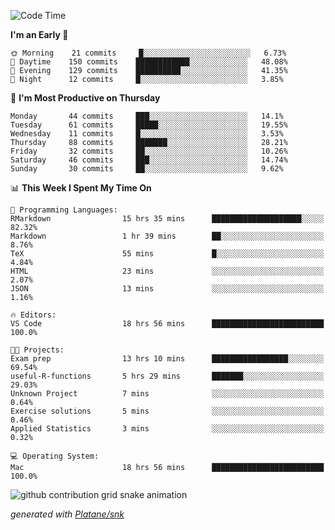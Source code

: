 <!--START_SECTION:waka-->
![Code Time](http://img.shields.io/badge/Code%20Time-161%20hrs%2031%20mins-blue)

**I'm an Early 🐤** 

```text
🌞 Morning    21 commits     █░░░░░░░░░░░░░░░░░░░░░░░░   6.73% 
🌆 Daytime    150 commits    ████████████░░░░░░░░░░░░░   48.08% 
🌃 Evening    129 commits    ██████████░░░░░░░░░░░░░░░   41.35% 
🌙 Night      12 commits     █░░░░░░░░░░░░░░░░░░░░░░░░   3.85%

```
📅 **I'm Most Productive on Thursday** 

```text
Monday       44 commits     ███░░░░░░░░░░░░░░░░░░░░░░   14.1% 
Tuesday      61 commits     █████░░░░░░░░░░░░░░░░░░░░   19.55% 
Wednesday    11 commits     █░░░░░░░░░░░░░░░░░░░░░░░░   3.53% 
Thursday     88 commits     ███████░░░░░░░░░░░░░░░░░░   28.21% 
Friday       32 commits     ██░░░░░░░░░░░░░░░░░░░░░░░   10.26% 
Saturday     46 commits     ███░░░░░░░░░░░░░░░░░░░░░░   14.74% 
Sunday       30 commits     ██░░░░░░░░░░░░░░░░░░░░░░░   9.62%

```


📊 **This Week I Spent My Time On** 

```text
💬 Programming Languages: 
RMarkdown                15 hrs 35 mins      ████████████████████░░░░░   82.32% 
Markdown                 1 hr 39 mins        ██░░░░░░░░░░░░░░░░░░░░░░░   8.76% 
TeX                      55 mins             █░░░░░░░░░░░░░░░░░░░░░░░░   4.84% 
HTML                     23 mins             ░░░░░░░░░░░░░░░░░░░░░░░░░   2.07% 
JSON                     13 mins             ░░░░░░░░░░░░░░░░░░░░░░░░░   1.16%

🔥 Editors: 
VS Code                  18 hrs 56 mins      █████████████████████████   100.0%

🐱‍💻 Projects: 
Exam prep                13 hrs 10 mins      █████████████████░░░░░░░░   69.54% 
useful-R-functions       5 hrs 29 mins       ███████░░░░░░░░░░░░░░░░░░   29.03% 
Unknown Project          7 mins              ░░░░░░░░░░░░░░░░░░░░░░░░░   0.64% 
Exercise solutions       5 mins              ░░░░░░░░░░░░░░░░░░░░░░░░░   0.46% 
Applied Statistics       3 mins              ░░░░░░░░░░░░░░░░░░░░░░░░░   0.32%

💻 Operating System: 
Mac                      18 hrs 56 mins      █████████████████████████   100.0%

```


<!--END_SECTION:waka-->


<!--Snake Game-->
![github contribution grid snake animation](https://raw.githubusercontent.com/viggo-gascou/viggo-gascou/output/github-contribution-grid-snake.svg)

_generated with [Platane/snk](https://github.com/Platane/snk)_
<!--Snake Game-->

